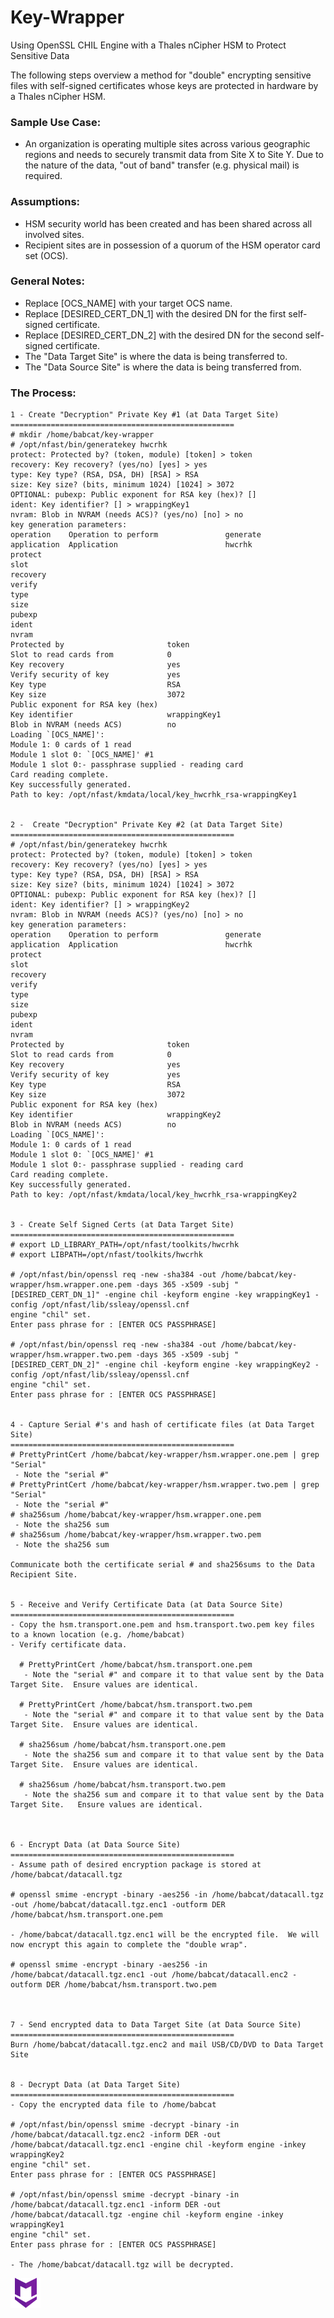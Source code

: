 # Key-Wrapper
Using OpenSSL CHIL Engine with a Thales nCipher HSM to Protect Sensitive Data

The following steps overview a method for "double" encrypting sensitive files with self-signed certificates whose keys are protected in hardware by a Thales nCipher HSM.

### Sample Use Case:
- An organization is operating multiple sites across various geographic regions and needs to securely transmit data from Site X to Site Y. Due to the nature of the data, "out of band" transfer (e.g. physical mail) is required.

### Assumptions:
- HSM security world has been created and has been shared across all involved sites.
- Recipient sites are in possession of a quorum of the HSM operator card set (OCS). 

### General Notes:
- Replace [OCS_NAME] with your target OCS name.
- Replace [DESIRED_CERT_DN_1] with the desired DN for the first self-signed certificate.
- Replace [DESIRED_CERT_DN_2] with the desired DN for the second self-signed certificate.
- The "Data Target Site" is where the data is being transferred to.
- The "Data Source Site" is where the data is being transferred from.

### The Process:

````
1 - Create "Decryption" Private Key #1 (at Data Target Site)
==================================================
# mkdir /home/babcat/key-wrapper
# /opt/nfast/bin/generatekey hwcrhk
protect: Protected by? (token, module) [token] > token
recovery: Key recovery? (yes/no) [yes] > yes
type: Key type? (RSA, DSA, DH) [RSA] > RSA
size: Key size? (bits, minimum 1024) [1024] > 3072
OPTIONAL: pubexp: Public exponent for RSA key (hex)? []
ident: Key identifier? [] > wrappingKey1
nvram: Blob in NVRAM (needs ACS)? (yes/no) [no] > no
key generation parameters:
operation    Operation to perform               generate
application  Application                        hwcrhk
protect
slot
recovery
verify
type
size
pubexp
ident
nvram
Protected by                       token
Slot to read cards from            0
Key recovery                       yes
Verify security of key             yes
Key type                           RSA
Key size                           3072
Public exponent for RSA key (hex)
Key identifier                     wrappingKey1
Blob in NVRAM (needs ACS)          no
Loading `[OCS_NAME]':
Module 1: 0 cards of 1 read
Module 1 slot 0: `[OCS_NAME]' #1
Module 1 slot 0:- passphrase supplied - reading card
Card reading complete.
Key successfully generated.
Path to key: /opt/nfast/kmdata/local/key_hwcrhk_rsa-wrappingKey1


2 -  Create "Decryption" Private Key #2 (at Data Target Site)
==================================================
# /opt/nfast/bin/generatekey hwcrhk
protect: Protected by? (token, module) [token] > token
recovery: Key recovery? (yes/no) [yes] > yes
type: Key type? (RSA, DSA, DH) [RSA] > RSA
size: Key size? (bits, minimum 1024) [1024] > 3072
OPTIONAL: pubexp: Public exponent for RSA key (hex)? []
ident: Key identifier? [] > wrappingKey2
nvram: Blob in NVRAM (needs ACS)? (yes/no) [no] > no
key generation parameters:
operation    Operation to perform               generate
application  Application                        hwcrhk
protect
slot
recovery
verify
type
size
pubexp
ident
nvram
Protected by                       token
Slot to read cards from            0
Key recovery                       yes
Verify security of key             yes
Key type                           RSA
Key size                           3072
Public exponent for RSA key (hex)
Key identifier                     wrappingKey2
Blob in NVRAM (needs ACS)          no
Loading `[OCS_NAME]':
Module 1: 0 cards of 1 read
Module 1 slot 0: `[OCS_NAME]' #1
Module 1 slot 0:- passphrase supplied - reading card
Card reading complete.
Key successfully generated.
Path to key: /opt/nfast/kmdata/local/key_hwcrhk_rsa-wrappingKey2


3 - Create Self Signed Certs (at Data Target Site)
==================================================
# export LD_LIBRARY_PATH=/opt/nfast/toolkits/hwcrhk
# export LIBPATH=/opt/nfast/toolkits/hwcrhk

# /opt/nfast/bin/openssl req -new -sha384 -out /home/babcat/key-wrapper/hsm.wrapper.one.pem -days 365 -x509 -subj "[DESIRED_CERT_DN_1]" -engine chil -keyform engine -key wrappingKey1 -config /opt/nfast/lib/ssleay/openssl.cnf
engine "chil" set.
Enter pass phrase for : [ENTER OCS PASSPHRASE]

# /opt/nfast/bin/openssl req -new -sha384 -out /home/babcat/key-wrapper/hsm.wrapper.two.pem -days 365 -x509 -subj "[DESIRED_CERT_DN_2]" -engine chil -keyform engine -key wrappingKey2 -config /opt/nfast/lib/ssleay/openssl.cnf
engine "chil" set.
Enter pass phrase for : [ENTER OCS PASSPHRASE]


4 - Capture Serial #'s and hash of certificate files (at Data Target Site)
==================================================
# PrettyPrintCert /home/babcat/key-wrapper/hsm.wrapper.one.pem | grep "Serial"
 - Note the "serial #"
# PrettyPrintCert /home/babcat/key-wrapper/hsm.wrapper.two.pem | grep "Serial"
 - Note the "serial #"
# sha256sum /home/babcat/key-wrapper/hsm.wrapper.one.pem
 - Note the sha256 sum
# sha256sum /home/babcat/key-wrapper/hsm.wrapper.two.pem
 - Note the sha256 sum

Communicate both the certificate serial # and sha256sums to the Data Recipient Site.


5 - Receive and Verify Certificate Data (at Data Source Site)
==================================================
- Copy the hsm.transport.one.pem and hsm.transport.two.pem key files to a known location (e.g. /home/babcat)
- Verify certificate data.

  # PrettyPrintCert /home/babcat/hsm.transport.one.pem
   - Note the "serial #" and compare it to that value sent by the Data Target Site.  Ensure values are identical.

  # PrettyPrintCert /home/babcat/hsm.transport.two.pem
   - Note the "serial #" and compare it to that value sent by the Data Target Site.  Ensure values are identical.

  # sha256sum /home/babcat/hsm.transport.one.pem
   - Note the sha256 sum and compare it to that value sent by the Data Target Site.  Ensure values are identical.

  # sha256sum /home/babcat/hsm.transport.two.pem
   - Note the sha256 sum and compare it to that value sent by the Data Target Site.   Ensure values are identical.



6 - Encrypt Data (at Data Source Site)
==================================================
- Assume path of desired encryption package is stored at /home/babcat/datacall.tgz

# openssl smime -encrypt -binary -aes256 -in /home/babcat/datacall.tgz -out /home/babcat/datacall.tgz.enc1 -outform DER /home/babcat/hsm.transport.one.pem

- /home/babcat/datacall.tgz.enc1 will be the encrypted file.  We will now encrypt this again to complete the "double wrap".

# openssl smime -encrypt -binary -aes256 -in /home/babcat/datacall.tgz.enc1 -out /home/babcat/datacall.enc2 -outform DER /home/babcat/hsm.transport.two.pem



7 - Send encrypted data to Data Target Site (at Data Source Site)
==================================================
Burn /home/babcat/datacall.tgz.enc2 and mail USB/CD/DVD to Data Target Site


8 - Decrypt Data (at Data Target Site)
==================================================
- Copy the encrypted data file to /home/babcat

# /opt/nfast/bin/openssl smime -decrypt -binary -in /home/babcat/datacall.tgz.enc2 -inform DER -out /home/babcat/datacall.tgz.enc1 -engine chil -keyform engine -inkey wrappingKey2
engine "chil" set.
Enter pass phrase for : [ENTER OCS PASSPHRASE]

# /opt/nfast/bin/openssl smime -decrypt -binary -in /home/babcat/datacall.tgz.enc1 -inform DER -out /home/babcat/datacall.tgz -engine chil -keyform engine -inkey wrappingKey1
engine "chil" set.
Enter pass phrase for : [ENTER OCS PASSPHRASE]

- The /home/babcat/datacall.tgz will be decrypted.
````


![alt text](https://github.com/adam-p/markdown-here/raw/master/src/common/images/icon48.png "Logo Title Text 1")

